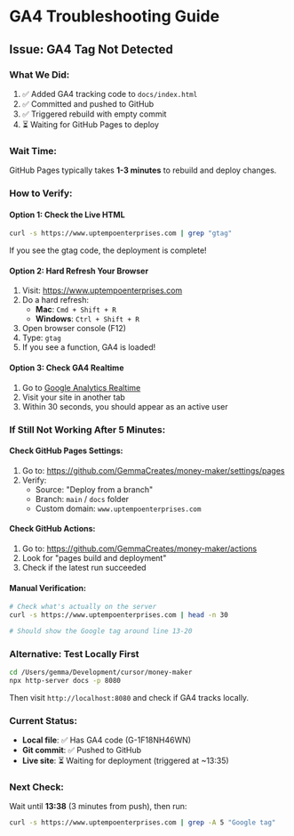 # GA4 Troubleshooting Guide

## Issue: GA4 Tag Not Detected

### What We Did:
1. ✅ Added GA4 tracking code to `docs/index.html`
2. ✅ Committed and pushed to GitHub
3. ✅ Triggered rebuild with empty commit
4. ⏳ Waiting for GitHub Pages to deploy

### Wait Time:
GitHub Pages typically takes **1-3 minutes** to rebuild and deploy changes.

### How to Verify:

#### Option 1: Check the Live HTML
```bash
curl -s https://www.uptempoenterprises.com | grep "gtag"
```
If you see the gtag code, the deployment is complete!

#### Option 2: Hard Refresh Your Browser
1. Visit: https://www.uptempoenterprises.com
2. Do a hard refresh:
   - **Mac**: `Cmd + Shift + R`
   - **Windows**: `Ctrl + Shift + R`
3. Open browser console (F12)
4. Type: `gtag`
5. If you see a function, GA4 is loaded!

#### Option 3: Check GA4 Realtime
1. Go to [Google Analytics Realtime](https://analytics.google.com/analytics/web/#/p/realtime)
2. Visit your site in another tab
3. Within 30 seconds, you should appear as an active user

### If Still Not Working After 5 Minutes:

#### Check GitHub Pages Settings:
1. Go to: https://github.com/GemmaCreates/money-maker/settings/pages
2. Verify:
   - Source: "Deploy from a branch"
   - Branch: `main` / `docs` folder
   - Custom domain: `www.uptempoenterprises.com`

#### Check GitHub Actions:
1. Go to: https://github.com/GemmaCreates/money-maker/actions
2. Look for "pages build and deployment"
3. Check if the latest run succeeded

#### Manual Verification:
```bash
# Check what's actually on the server
curl -s https://www.uptempoenterprises.com | head -n 30

# Should show the Google tag around line 13-20
```

### Alternative: Test Locally First
```bash
cd /Users/gemma/Development/cursor/money-maker
npx http-server docs -p 8080
```
Then visit `http://localhost:8080` and check if GA4 tracks locally.

### Current Status:
- **Local file**: ✅ Has GA4 code (G-1F18NH46WN)
- **Git commit**: ✅ Pushed to GitHub
- **Live site**: ⏳ Waiting for deployment (triggered at ~13:35)

### Next Check:
Wait until **13:38** (3 minutes from push), then run:
```bash
curl -s https://www.uptempoenterprises.com | grep -A 5 "Google tag"
```

